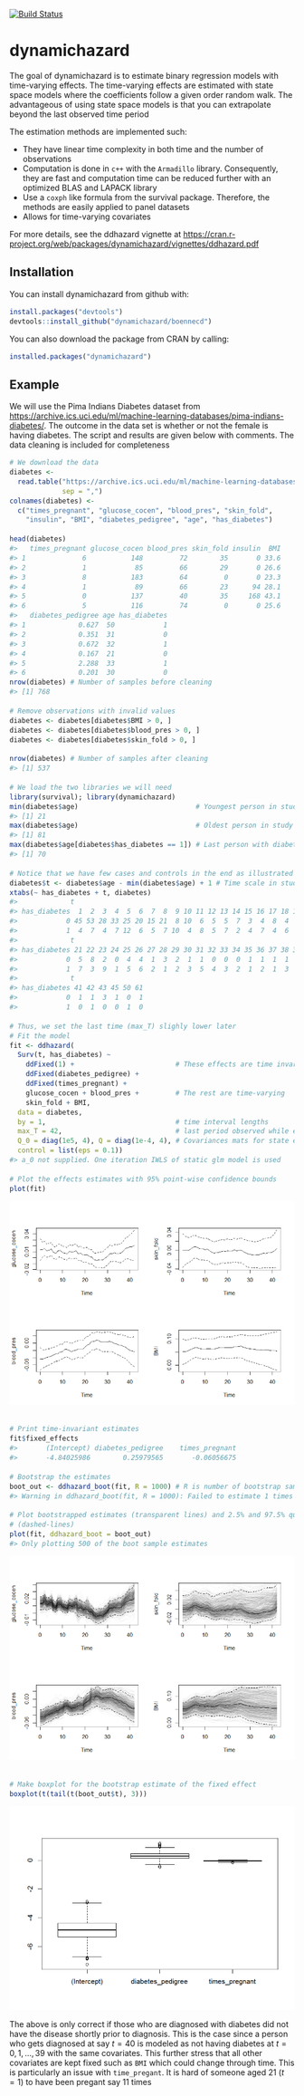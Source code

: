 [![Build Status](https://travis-ci.org/boennecd/dynamichazard.svg?branch=master,osx)](https://travis-ci.org/boennecd/dynamichazard)

dynamichazard
=============

The goal of dynamichazard is to estimate binary regression models with time-varying effects. The time-varying effects are estimated with state space models where the coefficients follow a given order random walk. The advantageous of using state space models is that you can extrapolate beyond the last observed time period

The estimation methods are implemented such:

-   They have linear time complexity in both time and the number of observations
-   Computation is done in `c++` with the `Armadillo` library. Consequently, they are fast and computation time can be reduced further with an optimized BLAS and LAPACK library
-   Use a `coxph` like formula from the survival package. Therefore, the methods are easily applied to panel datasets
-   Allows for time-varying covariates

For more details, see the ddhazard vignette at <https://cran.r-project.org/web/packages/dynamichazard/vignettes/ddhazard.pdf>

Installation
------------

You can install dynamichazard from github with:

``` r
install.packages("devtools")
devtools::install_github("dynamichazard/boennecd")
```

You can also download the package from CRAN by calling:

``` r
installed.packages("dynamichazard")
```

Example
-------

We will use the Pima Indians Diabetes dataset from <https://archive.ics.uci.edu/ml/machine-learning-databases/pima-indians-diabetes/>. The outcome in the data set is whether or not the female is having diabetes. The script and results are given below with comments. The data cleaning is included for completeness

``` r
# We download the data
diabetes <-
  read.table("https://archive.ics.uci.edu/ml/machine-learning-databases/pima-indians-diabetes/pima-indians-diabetes.data",
             sep = ",")
colnames(diabetes) <-
  c("times_pregnant", "glucose_cocen", "blood_pres", "skin_fold",
    "insulin", "BMI", "diabetes_pedigree", "age", "has_diabetes")

head(diabetes)
#>   times_pregnant glucose_cocen blood_pres skin_fold insulin  BMI
#> 1              6           148         72        35       0 33.6
#> 2              1            85         66        29       0 26.6
#> 3              8           183         64         0       0 23.3
#> 4              1            89         66        23      94 28.1
#> 5              0           137         40        35     168 43.1
#> 6              5           116         74         0       0 25.6
#>   diabetes_pedigree age has_diabetes
#> 1             0.627  50            1
#> 2             0.351  31            0
#> 3             0.672  32            1
#> 4             0.167  21            0
#> 5             2.288  33            1
#> 6             0.201  30            0
nrow(diabetes) # Number of samples before cleaning
#> [1] 768

# Remove observations with invalid values
diabetes <- diabetes[diabetes$BMI > 0, ]
diabetes <- diabetes[diabetes$blood_pres > 0, ]
diabetes <- diabetes[diabetes$skin_fold > 0, ]

nrow(diabetes) # Number of samples after cleaning
#> [1] 537

# We load the two libraries we will need
library(survival); library(dynamichazard)
min(diabetes$age)                             # Youngest person in study
#> [1] 21
max(diabetes$age)                             # Oldest person in study
#> [1] 81
max(diabetes$age[diabetes$has_diabetes == 1]) # Last person with diabetes
#> [1] 70

# Notice that we have few cases and controls in the end as illustrated below
diabetes$t <- diabetes$age - min(diabetes$age) + 1 # Time scale in study
xtabs(~ has_diabetes + t, diabetes)
#>             t
#> has_diabetes  1  2  3  4  5  6  7  8  9 10 11 12 13 14 15 16 17 18 19 20
#>            0 45 53 28 33 25 20 15 21  8 10  6  5  5  7  3  4  8  4  8  4
#>            1  4  7  4  7 12  6  5  7 10  4  8  5  7  2  4  7  4  6  1  5
#>             t
#> has_diabetes 21 22 23 24 25 26 27 28 29 30 31 32 33 34 35 36 37 38 39 40
#>            0  5  8  2  0  4  4  1  3  2  1  1  0  0  0  1  1  1  1  1  3
#>            1  7  3  9  1  5  6  2  1  2  3  5  4  3  2  1  2  1  3  1  1
#>             t
#> has_diabetes 41 42 43 45 50 61
#>            0  1  1  3  1  0  1
#>            1  0  1  0  0  1  0

# Thus, we set the last time (max_T) slighly lower later
# Fit the model
fit <- ddhazard(
  Surv(t, has_diabetes) ~
    ddFixed(1) +                         # These effects are time invariant
    ddFixed(diabetes_pedigree) +
    ddFixed(times_pregnant) +
    glucose_cocen + blood_pres +         # The rest are time-varying
    skin_fold + BMI,
  data = diabetes,
  by = 1,                                # time interval lengths
  max_T = 42,                            # last period observed while estimating 
  Q_0 = diag(1e5, 4), Q = diag(1e-4, 4), # Covariances mats for state equation
  control = list(eps = 0.1))
#> a_0 not supplied. One iteration IWLS of static glm model is used

# Plot the effects estimates with 95% point-wise confidence bounds
plot(fit)
```

![](README-unnamed-chunk-2-1.png)

``` r

# Print time-invariant estimates
fit$fixed_effects
#>       (Intercept) diabetes_pedigree    times_pregnant 
#>       -4.84025986        0.25979565       -0.06056675

# Bootstrap the estimates
boot_out <- ddhazard_boot(fit, R = 1000) # R is number of bootstrap samples
#> Warning in ddhazard_boot(fit, R = 1000): Failed to estimate 1 times

# Plot bootstrapped estimates (transparent lines) and 2.5% and 97.5% quantiles
# (dashed-lines)
plot(fit, ddhazard_boot = boot_out)
#> Only plotting 500 of the boot sample estimates
```

![](README-unnamed-chunk-2-2.png)

``` r

# Make boxplot for the bootstrap estimate of the fixed effect
boxplot(t(tail(t(boot_out$t), 3)))
```

![](README-unnamed-chunk-2-3.png)

The above is only correct if those who are diagnosed with diabetes did not have the disease shortly prior to diagnosis. This is the case since a person who gets diagnosed at say *t* = 40 is modeled as not having diabetes at *t* = 0, 1, ..., 39 with the same covariates. This further stress that all other covariates are kept fixed such as `BMI` which could change through time. This is particularly an issue with `time_pregant`. It is hard of someone aged 21 (*t* = 1) to have been pregant say 11 times
